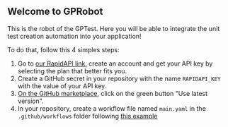 ## Welcome to GPRobot

This is the robot of the GPTest. Here you will be able to integrate the unit test creation automation into your application!

To do that, follow this 4 simples steps:

1. Go to [our RapidAPI link](https://rapidapi.com/ldsds94/api/gptest1/pricing), create an account and get your API key by selecting the plan that better fits you.
2. Create a GitHub secret in your repository with the name `RAPIDAPI_KEY` with the value of your API key.
3. [On the GitHub marketplace](https://github.com/marketplace/actions/unit-test-creation-with-gptest), click on the green button "Use latest version".
4. In your repository, create a workflow file named `main.yaml` in the `.github/workflows` folder following [this example](/examples/workflow.yaml)